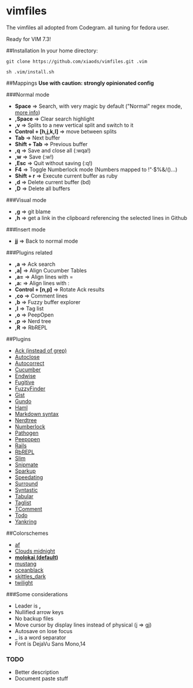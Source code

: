 # vimfiles

The vimfiles all adopted from Codegram. all tuning for fedora user.

Ready for VIM 7.3!

##Installation
In your home directory:

    git clone https://github.com/xiaods/vimfiles.git .vim

    sh .vim/install.sh

##Mappings
**Use with caution: strongly opinionated config**

###Normal mode
* **Space** => Search, with very magic by default ("Normal" regex mode, [more info](http://vimdoc.sourceforge.net/htmldoc/pattern.html))
* **,Space** => Clear search highlight
* **,v** => Splits to a new vertical split and switch to it
* **Control + [h,j,k,l]** => move between splits
* **Tab** => Next buffer
* **Shift + Tab** => Previous buffer
* **,q** => Save and close all (:wqa!)
* **,w** => Save (:w!)
* **,Esc** => Quit without saving (:q!)
* **F4** => Toggle Numberlock mode (Numbers mapped to !"·$%&/()...)
* **Shift + r** => Execute current buffer as ruby
* **,d** => Delete current buffer (bd)
* **,D** => Delete all buffers

###Visual mode
* **,g** => git blame
* **,h** => get a link in the clipboard referencing the selected lines in Github

###Insert mode
* **jj** => Back to normal mode

###Plugins related
* **,a** => Ack search
* **,a|** => Align Cucumber Tables
* **,a=** => Align lines with =
* **,a:** => Align lines with :
* **Control + [n,p]** => Rotate Ack results
* **,co** => Comment lines
* **,b** => Fuzzy buffer explorer
* **,l** => Tag list
* **,o** => PeepOpen
* **,p** => Nerd tree
* **,R** => RbREPL


##Plugins
* [Ack (instead of grep)](https://github.com/mileszs/ack.vim)
* [Autoclose](https://github.com/Townk/vim-autoclose)
* [Autocorrect](https://github.com/panozzaj/vim-autocorrect)
* [Cucumber](https://github.com/tpope/vim-cucumber)
* [Endwise](https://github.com/tpope/vim-endwise.git)
* [Fugitive](https://github.com/tpope/vim-fugitive)
* [FuzzyFinder](https://github.com/clones/vim-fuzzyfinder)
* [Gist](http://www.vim.org/scripts/script.php?script_id=2423)
* [Gundo](http://github.com/sjl/gundo.vim.git)
* [Haml](https://github.com/tpope/vim-haml)
* [Markdown syntax](https://github.com/plasticboy/vim-markdown)
* [Nerdtree](https://github.com/scrooloose/nerdtree)
* [Numberlock](https://github.com/codegram/vim-numberlock)
* [Pathogen](https://github.com/tpope/vim-pathogen)
* [Peepopen](http://peepcode.com/products/peepopen)
* [Rails](https://github.com/tpope/vim-rails)
* [RbREPL](https://github.com/Bogdanp/rbrepl.vim)
* [Slim](https://github.com/bbommarito/vim-slim)
* [Snipmate](https://github.com/msanders/snipmate.vim)
* [Sparkup](https://github.com/rstacruz/sparkup)
* [Speedating](https://github.com/tpope/vim-speeddating)
* [Surround](https://github.com/tpope/vim-surround)
* [Syntastic](https://github.com/scrooloose/syntastic.git)
* [Tabular](https://github.com/godlygeek/tabular)
* [Taglist](https://github.com/chrismetcalf/vim-taglist)
* [TComment](https://github.com/tsaleh/vim-tcomment)
* [Todo](https://github.com/codegram/vim-todo)
* [Yankring](https://github.com/chrismetcalf/vim-yankring)


##Colorschemes
*  [af](http://www.vim.org/scripts/script.php?script_id=950)
*  [Clouds midnight](http://forr.st/~yZn)
*  [**molokai (default)**](http://www.vim.org/scripts/script.php?script_id=2340)
*  [mustang](http://hcalves.deviantart.com/art/Mustang-Vim-Colorscheme-98974484)
*  [oceanblack](http://www.vim.org/scripts/script.php?script_id=603)
*  [skittles_dark](http://www.vim.org/scripts/script.php?script_id=2595)
*  [twilight](http://www.vim.org/scripts/script.php?script_id=1677)

###Some considerations
* Leader is **,**
* Nullified arrow keys
* No backup files
* Move cursor by display lines instead of physical (j => gj)
* Autosave on lose focus
* _ is a word separator
* Font is DejaVu Sans Mono,14

### TODO
* Better description
* Document paste stuff
